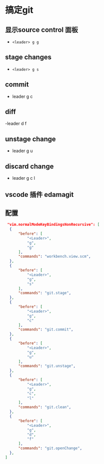 # 搞定git

## 显示source control 面板
- `<leader> g g`

## stage changes
- `<leader> g s`

## commit
- leader g c 

## diff
-leader d f 

## unstage change 
- leader g u 

## discard change 
- leader g c l 

## vscode 插件 edamagit

## 配置
```json
 "vim.normalModeKeyBindingsNonRecursive": [
  {
      "before": [
          "<Leader>",
          "g",
          "g"
      ],
      "commands": "workbench.view.scm",
  },
  {
      "before": [
          "<Leader>",
          "g",
          "s"
      ],
      "commands": "git.stage",
  },
  {
      "before": [
          "<Leader>",
          "g",
          "c"
      ],
      "commands": "git.commit",
  },
  {
      "before": [
          "<Leader>",
          "g",
          "u"
      ],
      "commands": "git.unstage",
  },
  {
      "before": [
          "<Leader>",
          "g",
          "c",
          "l"
      ],
      "commands": "git.clean",
  },
  {
      "before": [
          "<Leader>",
          "g",
          "d",
          "f"
      ],
      "commands": "git.openChange",
  },
]
```